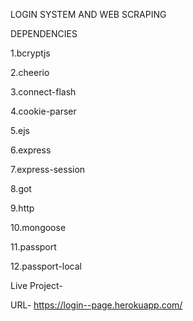 LOGIN SYSTEM AND WEB SCRAPING

DEPENDENCIES

1.bcryptjs

2.cheerio

3.connect-flash

4.cookie-parser

5.ejs

6.express

7.express-session

8.got

9.http

10.mongoose

11.passport

12.passport-local

Live Project-

URL-  https://login--page.herokuapp.com/
